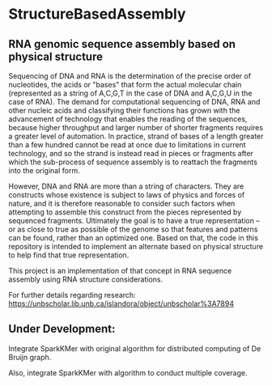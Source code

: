 # StructureBasedAssembly

## RNA genomic sequence assembly based on physical structure

Sequencing of DNA and RNA is the determination of the precise order of nucleotides, the acids or "bases" that form the actual molecular chain (represented as a string of A,C,G,T in the case of DNA and A,C,G,U in the case of RNA). The demand for computational sequencing of DNA, RNA and other nucleic acids and classifying their functions has grown with the advancement of technology that enables the reading of the sequences, because higher throughput and larger number of shorter fragments requires a greater level of automation. In practice,  strand of bases of a length greater than a few hundred cannot be read at once due to limitations in current technology, and so the strand is instead read in pieces or fragments after which the sub-process of sequence assembly is to reattach the fragments into the original form.

However, DNA and RNA are more than a string of characters. They are constructs whose existence is subject to laws of physics and forces of nature, and it is therefore reasonable to consider such factors when attempting to assemble this construct from the pieces represented by sequenced fragments. Ultimately the goal is to have a true representation –or as close to true as possible of the genome so that features and patterns can be found, rather than an optimized one. Based on that, the code in this repository is intended to implement an alternate based on physical structure to help find that true representation.

This project is an implementation of that concept in RNA sequence assembly using RNA structure considerations.

For further details regarding research:
https://unbscholar.lib.unb.ca/islandora/object/unbscholar%3A7894

## Under Development:

Integrate SparkKMer with original algorithm for distributed computing of De Bruijn graph.

Also, integrate SparkKMer with algorithm to conduct multiple coverage.
